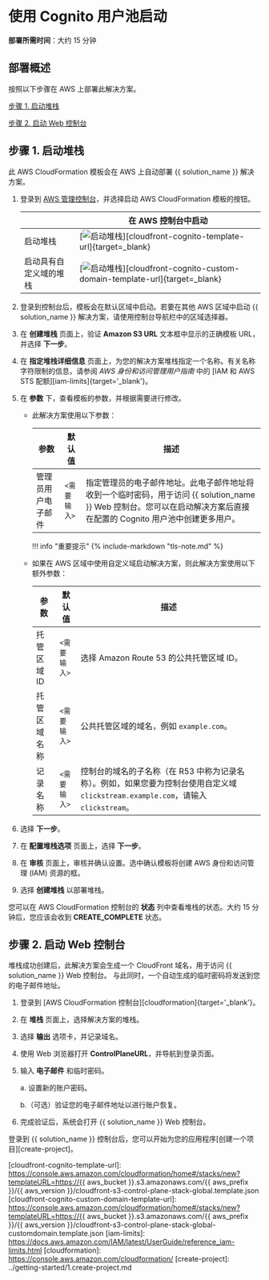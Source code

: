 # 使用 Cognito 用户池启动

**部署所需时间**：大约 15 分钟

## 部署概述

按照以下步骤在 AWS 上部署此解决方案。

[步骤 1. 启动堆栈](#步骤-1-启动堆栈)

[步骤 2. 启动 Web 控制台](#步骤-2-启动-web-控制台)

## 步骤 1. 启动堆栈

此 AWS CloudFormation 模板会在 AWS 上自动部署 {{ solution_name }} 解决方案。

1. 登录到 [AWS 管理控制台](https://console.aws.amazon.com/)，并选择启动 AWS CloudFormation 模板的按钮。

    |                             | 在 AWS 控制台中启动                                                                                                                                                                                                                                   |
    |---------------------------------------------------------------------------------------------------------------------------------------------------------------------------------------------------------------------------------------------------------| ------------------------------------------------------------ |
    | 启动堆栈      | [![启动堆栈][launch-stack]][cloudfront-cognito-template-url]{target=_blank}              |
    | 启动具有自定义域的堆栈     | [![启动堆栈][launch-stack]][cloudfront-cognito-custom-domain-template-url]{target=_blank}              |

2. 登录到控制台后，模板会在默认区域中启动。若要在其他 AWS 区域中启动 {{ solution_name }} 解决方案，请使用控制台导航栏中的区域选择器。

3. 在 **创建堆栈** 页面上，验证 **Amazon S3 URL** 文本框中显示的正确模板 URL，并选择 **下一步**。

4. 在 **指定堆栈详细信息** 页面上，为您的解决方案堆栈指定一个名称。有关名称字符限制的信息，请参阅 *AWS 身份和访问管理用户指南* 中的 [IAM 和 AWS STS 配额][iam-limits]{target='_blank'}。

5. 在 **参数** 下，查看模板的参数，并根据需要进行修改。

    - 此解决方案使用以下参数：

        | 参数  | 默认值          | 描述                                                  |
        | ---------- | ---------------- | ------------------------------------------------------------ |
        | 管理员用户电子邮件 | `<需要输入>` | 指定管理员的电子邮件地址。此电子邮件地址将收到一个临时密码，用于访问 {{ solution_name }} Web 控制台。您可以在启动解决方案后直接在配置的 Cognito 用户池中创建更多用户。 |

        !!! info "重要提示"
            {%
            include-markdown "tls-note.md"
            %}

    - 如果在 AWS 区域中使用自定义域启动解决方案，则此解决方案使用以下额外参数：

        | 参数  | 默认值          | 描述                                                  |
        | ---------- | ---------------- | ------------------------------------------------------------ |
        | 托管区域 ID | `<需要输入>` | 选择 Amazon Route 53 的公共托管区域 ID。 |
        | 托管区域名称 | `<需要输入>` | 公共托管区域的域名，例如 `example.com`。 |
        | 记录名称 | `<需要输入>` | 控制台的域名的子名称（在 R53 中称为记录名称）。例如，如果您要为控制台使用自定义域 `clickstream.example.com`，请输入 `clickstream`。 |

6. 选择 **下一步**。

7. 在 **配置堆栈选项** 页面上，选择 **下一步**。

8. 在 **审核** 页面上，审核并确认设置。选中确认模板将创建 AWS 身份和访问管理 (IAM) 资源的框。

9. 选择 **创建堆栈** 以部署堆栈。

您可以在 AWS CloudFormation 控制台的 **状态** 列中查看堆栈的状态。大约 15 分钟后，您应该会收到 **CREATE_COMPLETE** 状态。

## 步骤 2. 启动 Web 控制台

堆栈成功创建后，此解决方案会生成一个 CloudFront 域名，用于访问 {{ solution_name }} Web 控制台。
与此同时，一个自动生成的临时密码将发送到您的电子邮件地址。

1. 登录到 [AWS CloudFormation 控制台][cloudformation]{target='_blank'}。

2. 在 **堆栈** 页面上，选择解决方案的堆栈。

3. 选择 **输出** 选项卡，并记录域名。

4. 使用 Web 浏览器打开 **ControlPlaneURL**，并导航到登录页面。

5. 输入 **电子邮件** 和临时密码。

    a. 设置新的账户密码。

    b.（可选）验证您的电子邮件地址以进行账户恢复。

6. 完成验证后，系统会打开 {{ solution_name }} Web 控制台。

登录到 {{ solution_name }} 控制台后，您可以开始为您的应用程序[创建一个项目][create-project]。

[launch-stack]: ../images/launch-stack.webp
[cloudfront-cognito-template-url]: https://console.aws.amazon.com/cloudformation/home#/stacks/new?templateURL=https://{{ aws_bucket }}.s3.amazonaws.com/{{ aws_prefix }}/{{ aws_version }}/cloudfront-s3-control-plane-stack-global.template.json
[cloudfront-cognito-custom-domain-template-url]: https://console.aws.amazon.com/cloudformation/home#/stacks/new?templateURL=https://{{ aws_bucket }}.s3.amazonaws.com/{{ aws_prefix }}/{{ aws_version }}/cloudfront-s3-control-plane-stack-global-customdomain.template.json
[iam-limits]: https://docs.aws.amazon.com/IAM/latest/UserGuide/reference_iam-limits.html
[cloudformation]: https://console.aws.amazon.com/cloudformation/
[create-project]: ../getting-started/1.create-project.md
